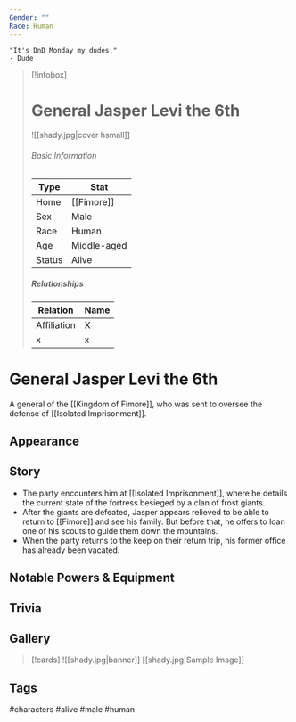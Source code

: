 ```yaml
---
Gender: ""
Race: Human
---
```

	"It's DnD Monday my dudes." 
	- Dude

> [!infobox]
> # General Jasper Levi the 6th
> ![[shady.jpg|cover hsmall]]
> ###### Basic Information
> | Type | Stat |
> | ---- | ---- |
> | Home | [[Fimore]] |
> | Sex | Male |
> | Race | Human |
> | Age | Middle-aged |
> | Status | Alive |
> ##### Relationships
> | Relation | Name |
> | ---- | ---- |
> | Affiliation | X |
> | x | x |

# General Jasper Levi the 6th
A general of the [[Kingdom of Fimore]], who was sent to oversee the defense of [[Isolated Imprisonment]].
## Appearance
## Story
- The party encounters him at [[Isolated Imprisonment]], where he details the current state of the fortress besieged by a clan of frost giants.
- After the giants are defeated, Jasper appears relieved to be able to return to [[Fimore]] and see his family. But before that, he offers to loan one of his scouts to guide them down the mountains.
- When the party returns to the keep on their return trip, his former office has already been vacated.
## Notable Powers & Equipment
## Trivia

## Gallery
>[!cards]
>![[shady.jpg|banner]]
>[[shady.jpg|Sample Image]]
>

## Tags
#characters #alive #male #human 
